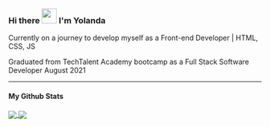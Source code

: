 ### Hi there <img src="https://raw.githubusercontent.com/MartinHeinz/MartinHeinz/master/wave.gif" width="30px">  I'm Yolanda

<p> Currently on a journey to develop myself as a Front-end Developer | HTML, CSS, JS

Graduated from TechTalent Academy bootcamp as a Full Stack Software Developer August 2021</p>
<hr>

#### My Github Stats

<a href="https://github.com/anuraghazra/github-readme-stats">
  <img align="center" src="https://github-readme-stats.vercel.app/api/top-langs/?username=codeit-yo&show_icons=true&theme=radical" />
</a>
<a href="https://github.com/anuraghazra/convoychat">
  <img align="center" src="https://github-readme-stats.vercel.app/api?username=codeit-yo&show_icons=true&theme=radical" />
</a>



<!--
**codeit-yo/codeit-yo** is a ✨ _special_ ✨ repository because its `README.md` (this file) appears on your GitHub profile.

Here are some ideas to get you started:

- 🔭 I’m currently working on ...
- 🌱 I’m currently learning ...
- 👯 I’m looking to collaborate on ...
- 🤔 I’m looking for help with ...
- 💬 Ask me about ...
- 📫 How to reach me: ...
- 😄 Pronouns: ...
- ⚡ Fun fact: ...
-->
